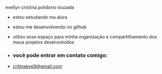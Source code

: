 evellyn cristina polidorio louzada 

- estou estudando ma alura
- estou me desenvolvendo no github
- utilizo esse espaço para minha organização e compartilhamento dos meus projetos desenvolvidos

- ### você pode entrar em contato comigo:

- critinaeve9@gmail.com
